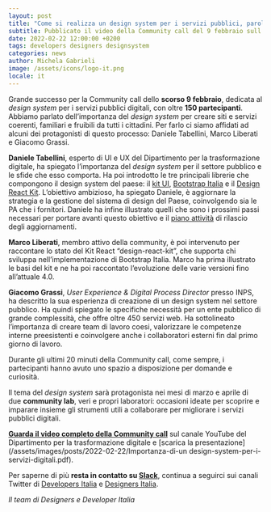 ```yaml
---
layout: post
title: "Come si realizza un design system per i servizi pubblici, parola agli esperti"
subtitle: Pubblicato il video della Community call del 9 febbraio sull’importanza del design system
date: 2022-02-22 12:00:00 +0200
tags: developers designers designsystem
categories: news
author: Michela Gabrieli
image: /assets/icons/logo-it.png
locale: it
---
```


Grande successo per la Community call dello **scorso 9 febbraio**, dedicata al *design system* per i servizi pubblici digitali, con oltre **150 partecipanti**. Abbiamo parlato dell’importanza del *design system* per creare siti e servizi coerenti, familiari e fruibili da tutti i cittadini. Per farlo ci siamo affidati ad alcuni dei protagonisti di questo processo: Daniele Tabellini, Marco Liberati e Giacomo Grassi.

**Daniele Tabellini**, esperto di UI e UX del Dipartimento per la trasformazione digitale, ha spiegato l’importanza del *design system* per il settore pubblico e le sfide che esso comporta. Ha poi introdotto le tre principali librerie che compongono il design system del paese: il [kit UI](https://designers.italia.it/kit/), [Bootstrap Italia](https://italia.github.io/bootstrap-italia/) e il [Design React Kit](https://github.com/italia/design-react-kit). L’obiettivo ambizioso, ha spiegato Daniele, è aggiornare la strategia e la gestione del sistema di design del Paese, coinvolgendo sia le PA che i fornitori. Daniele ha infine illustrato quelli che sono i prossimi passi necessari per portare avanti questo obiettivo e il [piano attività](https://designers.italia.it/piano-attivita/) di rilascio degli aggiornamenti.

**Marco Liberati**, membro attivo della community, è poi intervenuto per raccontare lo stato del Kit React “design-react-kit”, che supporta chi sviluppa nell’implementazione di Bootstrap Italia. Marco ha prima illustrato le basi del kit e ne ha poi raccontato l’evoluzione delle varie versioni fino all’attuale 4.0.

**Giacomo Grassi**, *User Experience & Digital Process Director* presso INPS, ha descritto la sua esperienza di creazione di un design system nel settore pubblico. Ha quindi spiegato le specifiche necessità per un ente pubblico di grande complessità, che offre oltre 450 servizi web. Ha sottolineato l’importanza di creare team di lavoro coesi, valorizzare le competenze interne preesistenti e coinvolgere anche i collaboratori esterni fin dal primo giorno di lavoro.

Durante gli ultimi 20 minuti della Community call, come sempre, i partecipanti hanno avuto uno spazio a disposizione per domande e curiosità.

Il tema del *design system* sarà protagonista nei mesi di marzo e aprile di due **community lab**, veri e propri laboratori: occasioni ideate per scoprire e imparare insieme gli strumenti utili a collaborare per migliorare i servizi pubblici digitali.

**[Guarda il video completo della Community call](https://www.youtube.com/watch?v=Q6bCRei3UHU&list=PLLZQsns4g-N5Eu8xv0L-iYhGU-IWBQSTL)** sul canale YouTube del Dipartimento per la trasformazione digitale e [scarica la presentazione](/assets/images/posts/2022-02-22/Importanza-di-un design-system-per-i-servizi-digitali.pdf).

Per saperne di più **resta in contatto su [Slack](https://app.slack.com/client/T6C27AXE0)**, continua a seguirci sui canali Twitter di [Developers Italia](https://twitter.com/developersITA) e [Designers Italia](https://twitter.com/developersITA).

*Il team di Designers e Developer Italia*
